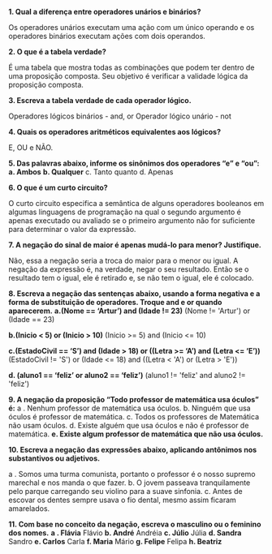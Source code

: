 **1.	Qual a diferença entre operadores unários e binários?**

Os operadores unários executam uma ação com um único operando e os operadores binários executam ações com dois operandos. 

**2.	O que é a tabela verdade?**

É uma tabela que mostra todas as combinações que podem ter dentro de uma proposição composta. Seu objetivo é verificar a validade lógica da proposição composta.

**3.	Escreva a tabela verdade de cada operador lógico.**

Operadores lógicos binários - and, or
Operador lógico unário - not

**4.	Quais os operadores aritméticos equivalentes aos lógicos?**

E, OU e NÃO.

**5.	Das palavras abaixo, informe os sinônimos dos operadores “e” e “ou”:**
**a. Ambos**
**b. Qualquer**
c.	Tanto quanto
d.	Apenas

**6.	O que é um curto circuito?**

O curto circuito especifica a semântica de alguns operadores booleanos em algumas linguagens de programação na qual o segundo argumento é apenas executado ou avaliado se o primeiro argumento não for suficiente para determinar o valor da expressão.

**7.	A negação do sinal de maior é apenas mudá-lo para menor? Justifique.**

Não, essa a negação seria a troca do maior para o menor ou igual. A negação da expressão é, na verdade, negar o seu resultado. Então se o resultado tem o igual, ele é retirado e, se não tem o igual, ele é colocado.

**8.	Escreva a negação das sentenças abaixo, usando a forma negativa e a forma de substituição de operadores. Troque and e or quando aparecerem.**
**a.(Nome == ‘Artur’) and (Idade != 23)**
(Nome != 'Artur') or (Idade == 23)

**b.(Inicio < 5) or (Inicio > 10)**
(Inicio >= 5) and (Inicio <= 10)

**c.(EstadoCivil == ‘S’) and (Idade > 18) or ((Letra >= ‘A’) and (Letra <= ‘E’))**
(EstadoCivil != 'S') or (Idade <= 18) and ((Letra < 'A') or (Letra > 'E'))

**d. (aluno1 == ‘feliz’ or aluno2 == ‘feliz’)**
(aluno1 != 'feliz' and aluno2 != 'feliz')

**9.	A negação da proposição “Todo professor de matemática usa óculos” é:**
a .	Nenhum professor de matemática usa óculos.
b.	Ninguém que usa óculos é professor de matemática.
c.	Todos os professores de Matemática não usam óculos.
d.	Existe alguém que usa óculos e não é professor de matemática.
**e.	Existe algum professor de matemática que não usa óculos.**

**10.	Escreva a negação das expressões abaixo, aplicando antônimos nos substantivos ou adjetivos.**

a .	Somos uma turma comunista, portanto o professor é o nosso supremo marechal e nos manda o que fazer.
b.	O jovem passeava tranquilamente pelo parque carregando seu violino para a suave sinfonia.
c.	Antes de escovar os dentes sempre usava o fio dental, mesmo assim ficaram amarelados.

**11.	Com base no conceito da negação, escreva o masculino ou o feminino dos nomes.**
**a .	Flávia**
Flávio
**b.	André**
Andréia
**c.	Júlio**
Júlia
**d.	Sandra**
Sandro
**e.	Carlos**
Carla
**f.	Maria**
Mário
**g.	Felipe**
Felipa
**h.	Beatriz**

